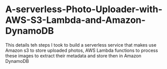 # A-serverless-Photo-Uploader-with-AWS-S3-Lambda-and-Amazon-DynamoDB
This details teh steps I took to build a serverless service that makes use Amazon s3 to store uploaded photos, AWS Lambda functions to process these images to extract their metadata and store then in Amazon DynamoDB

